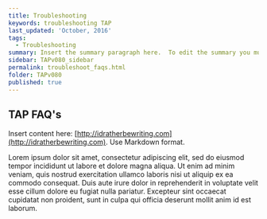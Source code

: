 ```yaml
---
title: Troubleshooting
keywords: troubleshooting TAP
last_updated: 'October, 2016'
tags:
  - Troubleshooting
summary: Insert the summary paragraph here.  To edit the summary you must edit the meta data for this post. 
sidebar: TAPv080_sidebar
permalink: troubleshoot_faqs.html
folder: TAPv080
published: true
---
```


## TAP FAQ's

Insert content here: [http://idratherbewriting.com](http://idratherbewriting.com). Use Markdown format.

Lorem ipsum dolor sit amet, consectetur adipiscing elit, sed do eiusmod tempor incididunt ut labore et dolore magna aliqua. Ut enim ad minim veniam, quis nostrud exercitation ullamco laboris nisi ut aliquip ex ea commodo consequat. Duis aute irure dolor in reprehenderit in voluptate velit esse cillum dolore eu fugiat nulla pariatur. Excepteur sint occaecat cupidatat non proident, sunt in culpa qui officia deserunt mollit anim id est laborum.

